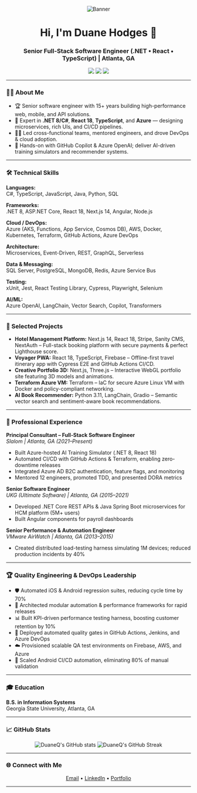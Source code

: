 <!-- Banner -->
<p align="center">
  <img src="https://raw.githubusercontent.com/DuaneQ/NextJs-Portfolio/main/public/banner.png" alt="Banner" />
</p>

<h1 align="center">Hi, I'm Duane Hodges 👋</h1>
<h3 align="center">Senior Full-Stack Software Engineer (.NET • React • TypeScript) | Atlanta, GA</h3>

<p align="center">
  <a href="mailto:DuaneQHodges@gmail.com"><img src="https://img.shields.io/badge/email-DuaneQHodges@gmail.com-blue?style=flat-square&logo=gmail"></a>
  <a href="https://www.linkedin.com/in/duane-hodges-904a3968"><img src="https://img.shields.io/badge/LinkedIn-Duane%20Hodges-blue?style=flat-square&logo=linkedin"></a>
  <a href="https://duaneq.github.io/NextJs-Portfolio/"><img src="https://img.shields.io/badge/Portfolio-duaneq.github.io-informational?style=flat-square&logo=github"></a>
</p>

---

### 👨‍💻 About Me

- 🏆 Senior software engineer with 15+ years building high-performance web, mobile, and API solutions.
- 🤖 Expert in **.NET 8/C#**, **React 18**, **TypeScript**, and **Azure** — designing microservices, rich UIs, and CI/CD pipelines.
- 👨‍🏫 Led cross-functional teams, mentored engineers, and drove DevOps & cloud adoption.
- 🧠 Hands-on with GitHub Copilot & Azure OpenAI; deliver AI-driven training simulators and recommender systems.

---

### 🛠️ Technical Skills

**Languages:**  
C#, TypeScript, JavaScript, Java, Python, SQL

**Frameworks:**  
.NET 8, ASP.NET Core, React 18, Next.js 14, Angular, Node.js

**Cloud / DevOps:**  
Azure (AKS, Functions, App Service, Cosmos DB), AWS, Docker, Kubernetes, Terraform, GitHub Actions, Azure DevOps

**Architecture:**  
Microservices, Event-Driven, REST, GraphQL, Serverless

**Data & Messaging:**  
SQL Server, PostgreSQL, MongoDB, Redis, Azure Service Bus

**Testing:**  
xUnit, Jest, React Testing Library, Cypress, Playwright, Selenium

**AI/ML:**  
Azure OpenAI, LangChain, Vector Search, Copilot, Transformers

---

### 🚀 Selected Projects

- **Hotel Management Platform:** Next.js 14, React 18, Stripe, Sanity CMS, NextAuth – Full-stack booking platform with secure payments & perfect Lighthouse score.
- **Voyager PWA:** React 18, TypeScript, Firebase – Offline-first travel itinerary app with Cypress E2E and GitHub Actions CI/CD.
- **Creative Portfolio 3D:** Next.js, Three.js – Interactive WebGL portfolio site featuring 3D models and animations.
- **Terraform Azure VM:** Terraform – IaC for secure Azure Linux VM with Docker and policy-compliant networking.
- **AI Book Recommender:** Python 3.11, LangChain, Gradio – Semantic vector search and sentiment-aware book recommendations.

---

### 💼 Professional Experience

**Principal Consultant – Full‑Stack Software Engineer**  
_Slalom | Atlanta, GA (2021–Present)_  
- Built Azure-hosted AI Training Simulator (.NET 8, React 18)
- Automated CI/CD with GitHub Actions & Terraform, enabling zero-downtime releases
- Integrated Azure AD B2C authentication, feature flags, and monitoring
- Mentored 12 engineers, promoted TDD, and presented DORA metrics

**Senior Software Engineer**  
_UKG (Ultimate Software) | Atlanta, GA (2015–2021)_  
- Developed .NET Core REST APIs & Java Spring Boot microservices for HCM platform (5M+ users)
- Built Angular components for payroll dashboards

**Senior Performance & Automation Engineer**  
_VMware AirWatch | Atlanta, GA (2013–2015)_  
- Created distributed load-testing harness simulating 1M devices; reduced production incidents by 40%

---

### 🏆 Quality Engineering & DevOps Leadership

- 🛡️ Automated iOS & Android regression suites, reducing cycle time by 70%
- 🧩 Architected modular automation & performance frameworks for rapid releases
- 📊 Built KPI-driven performance testing harness, boosting customer retention by 10%
- 🚀 Deployed automated quality gates in GitHub Actions, Jenkins, and Azure DevOps
- ☁️ Provisioned scalable QA test environments on Firebase, AWS, and Azure
- 🤖 Scaled Android CI/CD automation, eliminating 80% of manual validation

---

### 🎓 Education

**B.S. in Information Systems**  
Georgia State University, Atlanta, GA

---

### 📈 GitHub Stats

<p align="center">
  <img src="https://github-readme-stats.vercel.app/api?username=DuaneQ&show_icons=true&theme=react" alt="DuaneQ's GitHub stats" />
  <img src="https://github-readme-streak-stats.herokuapp.com/?user=DuaneQ&theme=react" alt="DuaneQ's GitHub Streak" />
</p>

---

### 🌐 Connect with Me

<p align="center">
  <a href="mailto:DuaneQHodges@gmail.com">Email</a> •
  <a href="https://www.linkedin.com/in/duane-hodges-904a3968">LinkedIn</a> •
  <a href="https://duaneq.github.io/NextJs-Portfolio/">Portfolio</a>
</p>

---

<!-- Optionally add fun facts, a quote, or a call-to-action here! -->
